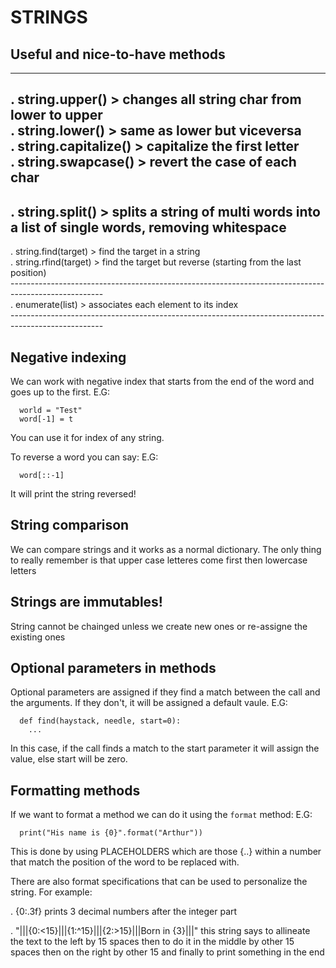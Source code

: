 # STRINGS
## Useful and nice-to-have methods
-----
. string.upper()  >  changes all string char from lower to upper<br>
. string.lower()  >  same as lower but viceversa<br>
. string.capitalize()  >  capitalize the first letter<br>
. string.swapcase()  >  revert the case of each char<br>
-----
. string.split()  >  splits a string of multi words into a list of single words, removing whitespace<br>
-----
. string.find(target) > find the target in a string<br>
. string.rfind(target) > find the target but reverse (starting from the last position)<br>
-----------------------------------------------------------------------------------------------------<br>
. enumerate(list)  > associates each element to its index<br>
-----------------------------------------------------------------------------------------------------<br>


## Negative indexing
We can work with negative index that starts from the end of the word and goes up to the first.
E.G:
```
  world = "Test"
  word[-1] = t
```
You can use it for index of any string.

To reverse a word you can say:
E.G:
```
  word[::-1]
```
It will print the string reversed!


## String comparison
We can compare strings and it works as a normal dictionary.
The only thing to really remember is that upper case letteres come first then lowercase letters

## Strings are immutables!
String cannot be chainged unless we create new ones or re-assigne the existing ones

## Optional parameters in methods
Optional parameters are assigned if they find a match between the call and the arguments.
If they don't, it will be assigned a default vaule.
E.G:
```
  def find(haystack, needle, start=0):
    ...
```
In this case, if the call finds a match to the start parameter it will
assign the value, else start will be zero.


## Formatting methods
If we want to format a method we can do it using the ```format``` method:
E.G:
```
  print("His name is {0}".format("Arthur"))
```
This is done by using PLACEHOLDERS which are those {..} within a number
that match the position of the word to be replaced with.

There are also format specifications that can be used to personalize the
string. For example:

  .  {0:.3f} prints 3 decimal numbers after the integer part

  .  "|||{0:<15}|||{1:^15}|||{2:>15}|||Born in {3}|||" this string says
      to allineate the text to the left by 15 spaces
      then to do it in the middle by other 15 spaces
      then on the right by other 15 and finally to print something in the
      end
